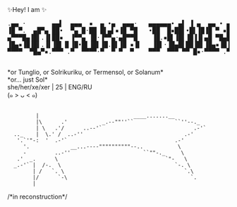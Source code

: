 <div id = "main">
✨Hey! I am ✨<br />
<div id = "nice-head">
  <pre>
.▄▄ ·       ▄▄▌  ▄▄▄  ▪  ▄ •▄  ▄▄▄·   ▄▄▄▄▄▄• ▄▌ ▐ ▄  ▄▄ • ▄▄▌  ▪
▐█ ▀.  ▄█▀▄ ██•  ▀▄ █·██ █▌▄▌▪▐█ ▀█   •██  █▪██▌•█▌▐█▐█ ▀ ▪██•  ██  ▄█▀▄ 
▄▀▀▀█▄▐█▌.▐▌██▪  ▐▀▀▄ ▐█·▐▀▀▄·▄█▀▀█    ▐█.▪█▌▐█▌▐█▐▐▌▄█ ▀█▄██▪  ▐█·▐█▌.▐▌ 
▐█▄▪▐█▐█▌.▐▌▐█▌▐▌▐█•█▌▐█▌▐█.█▌▐█ ▪▐▌   ▐█▌·▐█▄█▌██▐█▌▐█▄▪▐█▐█▌▐▌▐█▌▐█▌.▐▌ 
▀▀▀▀  ▀█▄▀▪.▀▀▀ .▀  ▀▀▀▀·▀  ▀ ▀  ▀    ▀▀▀  ▀▀▀ ▀▀ █▪·▀▀▀▀ .▀▀▀ ▀▀▀ ▀█▄▀▪ 
  </pre>
</div>
*or Tunglio, or Solrikuriku, or Termensol, or Solanum*<br />
*or... just Sol*<br />
she/her/xe/xer | 25 | ENG/RU <br />
(๑ > ᴗ < ๑) <br />
<br />
<div id = "star">


             |                              ____.......__            
             |\      .'           _.--""''``             ``''--._    
             | \   .'/      ..--'`                             .-'`  
      .._    |  \.' /  ..-''                                .-'      
       '.`'"-:  '  .-'`                                  .-'        
         '.             __...----""""""""""--..           \          
         -         ..-''                       ``""-._     \         
       .'  _.      \                                  `"-   \       
      _.-'` |  /-.  \                                    `-. \       
            | /   `. \                                      `.\      
            |/      `-\                                       `.     
            |                                                        

</div>
/*in reconstruction*/
</div>
